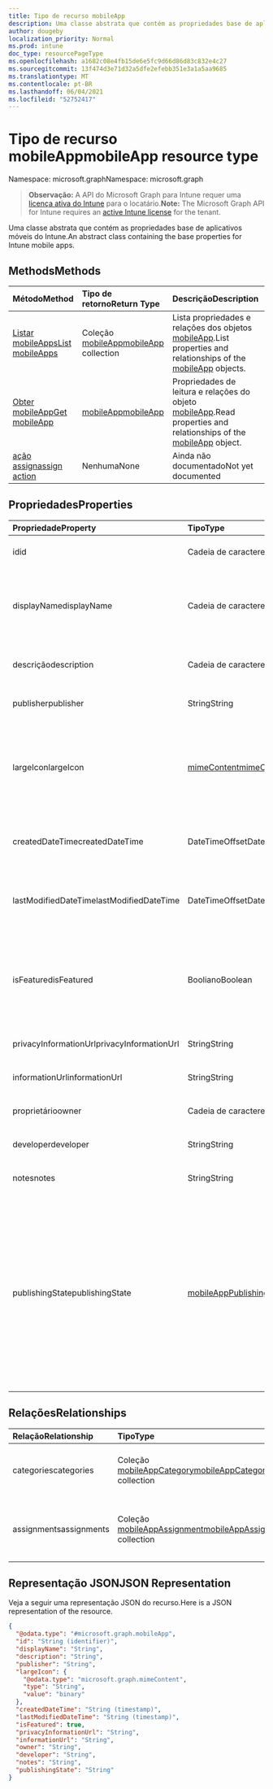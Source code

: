 ```yaml
---
title: Tipo de recurso mobileApp
description: Uma classe abstrata que contém as propriedades base de aplicativos móveis do Intune.
author: dougeby
localization_priority: Normal
ms.prod: intune
doc_type: resourcePageType
ms.openlocfilehash: a1682c08e4fb15de6e5fc9d66d86d83c832e4c27
ms.sourcegitcommit: 13f474d3e71d32a5dfe2efebb351e3a1a5aa9685
ms.translationtype: MT
ms.contentlocale: pt-BR
ms.lasthandoff: 06/04/2021
ms.locfileid: "52752417"
---
```

# <a name="mobileapp-resource-type"></a><span data-ttu-id="75c3d-103">Tipo de recurso mobileApp</span><span class="sxs-lookup"><span data-stu-id="75c3d-103">mobileApp resource type</span></span>

<span data-ttu-id="75c3d-104">Namespace: microsoft.graph</span><span class="sxs-lookup"><span data-stu-id="75c3d-104">Namespace: microsoft.graph</span></span>

> <span data-ttu-id="75c3d-105">**Observação:** A API do Microsoft Graph para Intune requer uma [licença ativa do Intune](https://go.microsoft.com/fwlink/?linkid=839381) para o locatário.</span><span class="sxs-lookup"><span data-stu-id="75c3d-105">**Note:** The Microsoft Graph API for Intune requires an [active Intune license](https://go.microsoft.com/fwlink/?linkid=839381) for the tenant.</span></span>

<span data-ttu-id="75c3d-106">Uma classe abstrata que contém as propriedades base de aplicativos móveis do Intune.</span><span class="sxs-lookup"><span data-stu-id="75c3d-106">An abstract class containing the base properties for Intune mobile apps.</span></span>

## <a name="methods"></a><span data-ttu-id="75c3d-107">Methods</span><span class="sxs-lookup"><span data-stu-id="75c3d-107">Methods</span></span>
|<span data-ttu-id="75c3d-108">Método</span><span class="sxs-lookup"><span data-stu-id="75c3d-108">Method</span></span>|<span data-ttu-id="75c3d-109">Tipo de retorno</span><span class="sxs-lookup"><span data-stu-id="75c3d-109">Return Type</span></span>|<span data-ttu-id="75c3d-110">Descrição</span><span class="sxs-lookup"><span data-stu-id="75c3d-110">Description</span></span>|
|:---|:---|:---|
|[<span data-ttu-id="75c3d-111">Listar mobileApps</span><span class="sxs-lookup"><span data-stu-id="75c3d-111">List mobileApps</span></span>](../api/intune-apps-mobileapp-list.md)|<span data-ttu-id="75c3d-112">Coleção [mobileApp](../resources/intune-apps-mobileapp.md)</span><span class="sxs-lookup"><span data-stu-id="75c3d-112">[mobileApp](../resources/intune-apps-mobileapp.md) collection</span></span>|<span data-ttu-id="75c3d-113">Lista propriedades e relações dos objetos [mobileApp](../resources/intune-apps-mobileapp.md).</span><span class="sxs-lookup"><span data-stu-id="75c3d-113">List properties and relationships of the [mobileApp](../resources/intune-apps-mobileapp.md) objects.</span></span>|
|[<span data-ttu-id="75c3d-114">Obter mobileApp</span><span class="sxs-lookup"><span data-stu-id="75c3d-114">Get mobileApp</span></span>](../api/intune-apps-mobileapp-get.md)|[<span data-ttu-id="75c3d-115">mobileApp</span><span class="sxs-lookup"><span data-stu-id="75c3d-115">mobileApp</span></span>](../resources/intune-apps-mobileapp.md)|<span data-ttu-id="75c3d-116">Propriedades de leitura e relações do objeto [mobileApp](../resources/intune-apps-mobileapp.md).</span><span class="sxs-lookup"><span data-stu-id="75c3d-116">Read properties and relationships of the [mobileApp](../resources/intune-apps-mobileapp.md) object.</span></span>|
|[<span data-ttu-id="75c3d-117">ação assign</span><span class="sxs-lookup"><span data-stu-id="75c3d-117">assign action</span></span>](../api/intune-apps-mobileapp-assign.md)|<span data-ttu-id="75c3d-118">Nenhuma</span><span class="sxs-lookup"><span data-stu-id="75c3d-118">None</span></span>|<span data-ttu-id="75c3d-119">Ainda não documentado</span><span class="sxs-lookup"><span data-stu-id="75c3d-119">Not yet documented</span></span>|

## <a name="properties"></a><span data-ttu-id="75c3d-120">Propriedades</span><span class="sxs-lookup"><span data-stu-id="75c3d-120">Properties</span></span>
|<span data-ttu-id="75c3d-121">Propriedade</span><span class="sxs-lookup"><span data-stu-id="75c3d-121">Property</span></span>|<span data-ttu-id="75c3d-122">Tipo</span><span class="sxs-lookup"><span data-stu-id="75c3d-122">Type</span></span>|<span data-ttu-id="75c3d-123">Descrição</span><span class="sxs-lookup"><span data-stu-id="75c3d-123">Description</span></span>|
|:---|:---|:---|
|<span data-ttu-id="75c3d-124">id</span><span class="sxs-lookup"><span data-stu-id="75c3d-124">id</span></span>|<span data-ttu-id="75c3d-125">Cadeia de caracteres</span><span class="sxs-lookup"><span data-stu-id="75c3d-125">String</span></span>|<span data-ttu-id="75c3d-126">Chave da entidade.</span><span class="sxs-lookup"><span data-stu-id="75c3d-126">Key of the entity.</span></span>|
|<span data-ttu-id="75c3d-127">displayName</span><span class="sxs-lookup"><span data-stu-id="75c3d-127">displayName</span></span>|<span data-ttu-id="75c3d-128">Cadeia de caracteres</span><span class="sxs-lookup"><span data-stu-id="75c3d-128">String</span></span>|<span data-ttu-id="75c3d-129">O título do aplicativo importado ou definido pelo administrador.</span><span class="sxs-lookup"><span data-stu-id="75c3d-129">The admin provided or imported title of the app.</span></span>|
|<span data-ttu-id="75c3d-130">descrição</span><span class="sxs-lookup"><span data-stu-id="75c3d-130">description</span></span>|<span data-ttu-id="75c3d-131">Cadeia de caracteres</span><span class="sxs-lookup"><span data-stu-id="75c3d-131">String</span></span>|<span data-ttu-id="75c3d-132">A descrição do aplicativo.</span><span class="sxs-lookup"><span data-stu-id="75c3d-132">The description of the app.</span></span>|
|<span data-ttu-id="75c3d-133">publisher</span><span class="sxs-lookup"><span data-stu-id="75c3d-133">publisher</span></span>|<span data-ttu-id="75c3d-134">String</span><span class="sxs-lookup"><span data-stu-id="75c3d-134">String</span></span>|<span data-ttu-id="75c3d-135">O publicador do aplicativo.</span><span class="sxs-lookup"><span data-stu-id="75c3d-135">The publisher of the app.</span></span>|
|<span data-ttu-id="75c3d-136">largeIcon</span><span class="sxs-lookup"><span data-stu-id="75c3d-136">largeIcon</span></span>|[<span data-ttu-id="75c3d-137">mimeContent</span><span class="sxs-lookup"><span data-stu-id="75c3d-137">mimeContent</span></span>](../resources/intune-shared-mimecontent.md)|<span data-ttu-id="75c3d-138">O ícone grande, a ser exibido nos detalhes do aplicativo e usado para o carregamento do ícone.</span><span class="sxs-lookup"><span data-stu-id="75c3d-138">The large icon, to be displayed in the app details and used for upload of the icon.</span></span>|
|<span data-ttu-id="75c3d-139">createdDateTime</span><span class="sxs-lookup"><span data-stu-id="75c3d-139">createdDateTime</span></span>|<span data-ttu-id="75c3d-140">DateTimeOffset</span><span class="sxs-lookup"><span data-stu-id="75c3d-140">DateTimeOffset</span></span>|<span data-ttu-id="75c3d-141">A data e a hora da criação do aplicativo.</span><span class="sxs-lookup"><span data-stu-id="75c3d-141">The date and time the app was created.</span></span>|
|<span data-ttu-id="75c3d-142">lastModifiedDateTime</span><span class="sxs-lookup"><span data-stu-id="75c3d-142">lastModifiedDateTime</span></span>|<span data-ttu-id="75c3d-143">DateTimeOffset</span><span class="sxs-lookup"><span data-stu-id="75c3d-143">DateTimeOffset</span></span>|<span data-ttu-id="75c3d-144">A data e a hora que o aplicativo foi modificado pela última vez.</span><span class="sxs-lookup"><span data-stu-id="75c3d-144">The date and time the app was last modified.</span></span>|
|<span data-ttu-id="75c3d-145">isFeatured</span><span class="sxs-lookup"><span data-stu-id="75c3d-145">isFeatured</span></span>|<span data-ttu-id="75c3d-146">Booliano</span><span class="sxs-lookup"><span data-stu-id="75c3d-146">Boolean</span></span>|<span data-ttu-id="75c3d-147">O valor que indica se o aplicativo está marcado como em destaque pelo administrador.</span><span class="sxs-lookup"><span data-stu-id="75c3d-147">The value indicating whether the app is marked as featured by the admin.</span></span>|
|<span data-ttu-id="75c3d-148">privacyInformationUrl</span><span class="sxs-lookup"><span data-stu-id="75c3d-148">privacyInformationUrl</span></span>|<span data-ttu-id="75c3d-149">String</span><span class="sxs-lookup"><span data-stu-id="75c3d-149">String</span></span>|<span data-ttu-id="75c3d-150">A URL da declaração de privacidade.</span><span class="sxs-lookup"><span data-stu-id="75c3d-150">The privacy statement Url.</span></span>|
|<span data-ttu-id="75c3d-151">informationUrl</span><span class="sxs-lookup"><span data-stu-id="75c3d-151">informationUrl</span></span>|<span data-ttu-id="75c3d-152">String</span><span class="sxs-lookup"><span data-stu-id="75c3d-152">String</span></span>|<span data-ttu-id="75c3d-153">A URL de informações adicionais.</span><span class="sxs-lookup"><span data-stu-id="75c3d-153">The more information Url.</span></span>|
|<span data-ttu-id="75c3d-154">proprietário</span><span class="sxs-lookup"><span data-stu-id="75c3d-154">owner</span></span>|<span data-ttu-id="75c3d-155">Cadeia de caracteres</span><span class="sxs-lookup"><span data-stu-id="75c3d-155">String</span></span>|<span data-ttu-id="75c3d-156">O proprietário do conteúdo.</span><span class="sxs-lookup"><span data-stu-id="75c3d-156">The owner of the app.</span></span>|
|<span data-ttu-id="75c3d-157">developer</span><span class="sxs-lookup"><span data-stu-id="75c3d-157">developer</span></span>|<span data-ttu-id="75c3d-158">String</span><span class="sxs-lookup"><span data-stu-id="75c3d-158">String</span></span>|<span data-ttu-id="75c3d-159">O desenvolvedor do aplicativo.</span><span class="sxs-lookup"><span data-stu-id="75c3d-159">The developer of the app.</span></span>|
|<span data-ttu-id="75c3d-160">notes</span><span class="sxs-lookup"><span data-stu-id="75c3d-160">notes</span></span>|<span data-ttu-id="75c3d-161">String</span><span class="sxs-lookup"><span data-stu-id="75c3d-161">String</span></span>|<span data-ttu-id="75c3d-162">Anotações para o aplicativo.</span><span class="sxs-lookup"><span data-stu-id="75c3d-162">Notes for the app.</span></span>|
|<span data-ttu-id="75c3d-163">publishingState</span><span class="sxs-lookup"><span data-stu-id="75c3d-163">publishingState</span></span>|[<span data-ttu-id="75c3d-164">mobileAppPublishingState</span><span class="sxs-lookup"><span data-stu-id="75c3d-164">mobileAppPublishingState</span></span>](../resources/intune-apps-mobileapppublishingstate.md)|<span data-ttu-id="75c3d-165">O estado de publicação do aplicativo.</span><span class="sxs-lookup"><span data-stu-id="75c3d-165">The publishing state for the app.</span></span> <span data-ttu-id="75c3d-166">O aplicativo não pode ser assinado, a menos que ele seja publicado.</span><span class="sxs-lookup"><span data-stu-id="75c3d-166">The app cannot be assigned unless the app is published.</span></span> <span data-ttu-id="75c3d-167">Os valores possíveis são: `notPublished`, `processing`, `published`.</span><span class="sxs-lookup"><span data-stu-id="75c3d-167">Possible values are: `notPublished`, `processing`, `published`.</span></span>|

## <a name="relationships"></a><span data-ttu-id="75c3d-168">Relações</span><span class="sxs-lookup"><span data-stu-id="75c3d-168">Relationships</span></span>
|<span data-ttu-id="75c3d-169">Relação</span><span class="sxs-lookup"><span data-stu-id="75c3d-169">Relationship</span></span>|<span data-ttu-id="75c3d-170">Tipo</span><span class="sxs-lookup"><span data-stu-id="75c3d-170">Type</span></span>|<span data-ttu-id="75c3d-171">Descrição</span><span class="sxs-lookup"><span data-stu-id="75c3d-171">Description</span></span>|
|:---|:---|:---|
|<span data-ttu-id="75c3d-172">categories</span><span class="sxs-lookup"><span data-stu-id="75c3d-172">categories</span></span>|<span data-ttu-id="75c3d-173">Coleção [mobileAppCategory](../resources/intune-apps-mobileappcategory.md)</span><span class="sxs-lookup"><span data-stu-id="75c3d-173">[mobileAppCategory](../resources/intune-apps-mobileappcategory.md) collection</span></span>|<span data-ttu-id="75c3d-174">A lista de categorias para este aplicativo.</span><span class="sxs-lookup"><span data-stu-id="75c3d-174">The list of categories for this app.</span></span>|
|<span data-ttu-id="75c3d-175">assignments</span><span class="sxs-lookup"><span data-stu-id="75c3d-175">assignments</span></span>|<span data-ttu-id="75c3d-176">Coleção [mobileAppAssignment](../resources/intune-apps-mobileappassignment.md)</span><span class="sxs-lookup"><span data-stu-id="75c3d-176">[mobileAppAssignment](../resources/intune-apps-mobileappassignment.md) collection</span></span>|<span data-ttu-id="75c3d-177">A lista de atribuições de grupo para esse aplicativo móvel.</span><span class="sxs-lookup"><span data-stu-id="75c3d-177">The list of group assignments for this mobile app.</span></span>|

## <a name="json-representation"></a><span data-ttu-id="75c3d-178">Representação JSON</span><span class="sxs-lookup"><span data-stu-id="75c3d-178">JSON Representation</span></span>
<span data-ttu-id="75c3d-179">Veja a seguir uma representação JSON do recurso.</span><span class="sxs-lookup"><span data-stu-id="75c3d-179">Here is a JSON representation of the resource.</span></span>
<!-- {
  "blockType": "resource",
  "keyProperty": "id",
  "@odata.type": "microsoft.graph.mobileApp"
}
-->
``` json
{
  "@odata.type": "#microsoft.graph.mobileApp",
  "id": "String (identifier)",
  "displayName": "String",
  "description": "String",
  "publisher": "String",
  "largeIcon": {
    "@odata.type": "microsoft.graph.mimeContent",
    "type": "String",
    "value": "binary"
  },
  "createdDateTime": "String (timestamp)",
  "lastModifiedDateTime": "String (timestamp)",
  "isFeatured": true,
  "privacyInformationUrl": "String",
  "informationUrl": "String",
  "owner": "String",
  "developer": "String",
  "notes": "String",
  "publishingState": "String"
}
```




